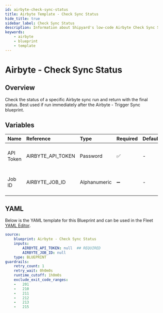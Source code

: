 ```yaml
---
id: airbyte-check-sync-status
title: Airbyte Template - Check Sync Status
hide_title: true
sidebar_label: Check Sync Status
description: Information about Shipyard's low-code Airbyte Check Sync Status blueprint. Check the status of a specific Airbyte sync run and return with the final status. 
keywords:
    - airbyte
    - blueprint
    - template
---
```


# Airbyte - Check Sync Status

## Overview
Check the status of a specific Airbyte sync run and return with the final status. Best used if run immediately after the Airbyte - Trigger Sync blueprint.

## Variables

| Name      | Reference         | Type         | Required           | Default | Options | Description                             |
|:----------|:------------------|:-------------|:-------------------|:--------|:--------|:----------------------------------------|
| API Token | AIRBYTE_API_TOKEN | Password     | :white_check_mark: | -       | -       | The API token generated by Airbyte      |
| Job ID    | AIRBYTE_JOB_ID    | Alphanumeric | :heavy_minus_sign: | -       | -       | The ID for the desired to sync to check |


## YAML
Below is the YAML template for this Blueprint and can be used in the Fleet [YAML Editor](../../reference/fleets/yaml-editor.md).
```yaml
source:
    blueprint: Airbyte - Check Sync Status
    inputs:
        AIRBYTE_API_TOKEN: null  ## REQUIRED
        AIRBYTE_JOB_ID: null
    type: BLUEPRINT
guardrails:
    retry_count: 1
    retry_wait: 0h0m0s
    runtime_cutoff: 1h0m0s
    exclude_exit_code_ranges:
    -   201
    -   210
    -   211
    -   212
    -   213
    -   215

```